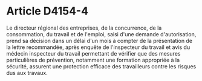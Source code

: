 # Article D4154-4

  
Le directeur régional des entreprises, de la concurrence, de la consommation, du travail et de l'emploi, saisi d'une demande d'autorisation, prend sa décision dans un délai d'un mois à compter de la présentation de la lettre recommandée, après enquête de l'inspecteur du travail et avis du médecin inspecteur du travail permettant de vérifier que des mesures particulières de prévention, notamment une formation appropriée à la sécurité, assurent une protection efficace des travailleurs contre les risques dus aux travaux.